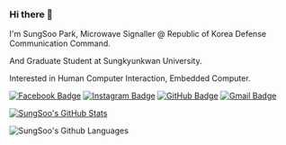 ### Hi there 👋

I'm SungSoo Park, Microwave Signaller @ Republic of Korea Defense Communication Command.

And Graduate Student at Sungkyunkwan University.

Interested in Human Computer Interaction, Embedded Computer. 

[![Facebook Badge](https://img.shields.io/badge/-Facebook-3b5998?style=flat-square&logo=facebook&logoColor=white&link=https://www.facebook.com/MayTryArk/)](https://www.facebook.com/sungsuu.park/)
[![Instagram Badge](https://img.shields.io/badge/-Instagram-8a3ab9?style=flat-square&logo=Instagram&logoColor=white&link=http://instagram.com/bae.jiun)](https://www.instagram.com/kr_toto/?hl=ko)
[![GitHub Badge](https://img.shields.io/badge/-GitHub-333?style=flat-square&logo=GitHub&logoColor=white&link=https://www.github.com/Moerai)](https://www.github.com/Moerai)
[![Gmail Badge](https://img.shields.io/badge/-Gmail-B23121?style=flat-square&logo=Gmail&logoColor=white&link=mailto:utilForever@gmail.com)](mailto:friendnt@g.skku.edu)

[![SungSoo's GitHub Stats](https://github-readme-stats.vercel.app/api?username=Moerai)](https://github.com/Moerai/Moerai)

![SungSoo's Github Languages](https://github-readme-stats.vercel.app/api/top-langs/?username=Moerai&theme=blue-green)

